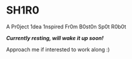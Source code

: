 # SH1R0
A Pr0ject 1dea 1nspired Fr0m B0st0n Sp0t R0b0t

***Currently resting, will wake it up soon!***

Approach me if interested to work along :)
